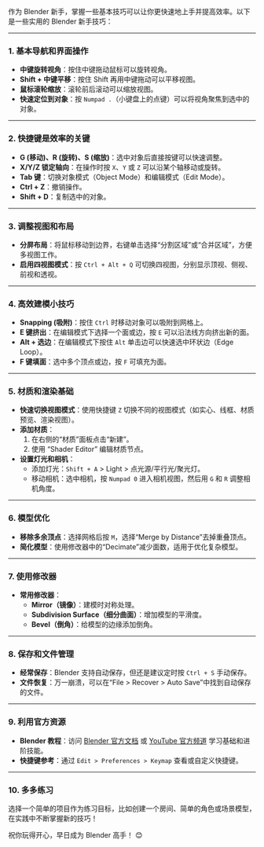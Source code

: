 作为 Blender 新手，掌握一些基本技巧可以让你更快速地上手并提高效率。以下是一些实用的 Blender 新手技巧：

---

### **1. 基本导航和界面操作**
- **中键旋转视角**：按住中键拖动鼠标可以旋转视角。
- **Shift + 中键平移**：按住 Shift 再用中键拖动可以平移视图。
- **鼠标滚轮缩放**：滚轮前后滚动可以缩放视图。
- **快速定位到对象**：按 `Numpad .`（小键盘上的点键）可以将视角聚焦到选中的对象。

---

### **2. 快捷键是效率的关键**
- **G (移动)、R (旋转)、S (缩放)**：选中对象后直接按键可以快速调整。
- **X/Y/Z 锁定轴向**：在操作时按 `X`、`Y` 或 `Z` 可以沿某个轴移动或旋转。
- **Tab 键**：切换对象模式（Object Mode）和编辑模式（Edit Mode）。
- **Ctrl + Z**：撤销操作。
- **Shift + D**：复制选中的对象。

---

### **3. 调整视图和布局**
- **分屏布局**：将鼠标移动到边界，右键单击选择“分割区域”或“合并区域”，方便多视图工作。
- **启用四视图模式**：按 `Ctrl + Alt + Q` 可切换四视图，分别显示顶视、侧视、前视和透视。

---

### **4. 高效建模小技巧**
- **Snapping (吸附)**：按住 `Ctrl` 时移动对象可以吸附到网格上。
- **E 键挤出**：在编辑模式下选择一个面或边，按 `E` 可以沿法线方向挤出新的面。
- **Alt + 选边**：在编辑模式下按住 `Alt` 单击边可以快速选中环状边（Edge Loop）。
- **F 键填面**：选中多个顶点或边，按 `F` 可填充为面。

---

### **5. 材质和渲染基础**
- **快速切换视图模式**：使用快捷键 `Z` 切换不同的视图模式（如实心、线框、材质预览、渲染视图）。
- **添加材质**：
  1. 在右侧的“材质”面板点击“新建”。
  2. 使用 “Shader Editor” 编辑材质节点。
- **设置灯光和相机**：
  - 添加灯光：`Shift + A` > Light > 点光源/平行光/聚光灯。
  - 移动相机：选中相机，按 `Numpad 0` 进入相机视图，然后用 `G` 和 `R` 调整相机角度。

---

### **6. 模型优化**
- **移除多余顶点**：选择网格后按 `M`，选择“Merge by Distance”去掉重叠顶点。
- **简化模型**：使用修改器中的“Decimate”减少面数，适用于优化复杂模型。

---

### **7. 使用修改器**
- **常用修改器**：
  - **Mirror（镜像）**：建模时对称处理。
  - **Subdivision Surface（细分曲面）**：增加模型的平滑度。
  - **Bevel（倒角）**：给模型的边缘添加倒角。

---

### **8. 保存和文件管理**
- **经常保存**：Blender 支持自动保存，但还是建议定时按 `Ctrl + S` 手动保存。
- **文件恢复**：万一崩溃，可以在“File > Recover > Auto Save”中找到自动保存的文件。

---

### **9. 利用官方资源**
- **Blender 教程**：访问 [Blender 官方文档](https://docs.blender.org/) 或 [YouTube 官方频道](https://www.youtube.com/user/BlenderFoundation) 学习基础和进阶技能。
- **快捷键参考**：通过 `Edit > Preferences > Keymap` 查看或自定义快捷键。

---

### **10. 多多练习**
选择一个简单的项目作为练习目标，比如创建一个房间、简单的角色或场景模型，在实践中不断掌握新的技巧！

祝你玩得开心，早日成为 Blender 高手！ 😊